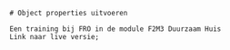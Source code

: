     # Object properties uitvoeren

    Een training bij FRO in de module F2M3 Duurzaam Huis
    Link naar live versie;